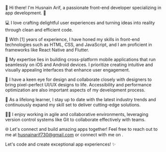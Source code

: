 👋 Hi there! I'm Husnain Arif, a passionate front-end developer specializing in app development. 📱

💻 I love crafting delightful user experiences and turning ideas into reality through clean and efficient code.

🚀 With [1] years of experience, I have honed my skills in front-end technologies such as HTML, CSS, and JavaScript, and I am proficient in frameworks like React Native and Flutter.

📱 My expertise lies in building cross-platform mobile applications that run seamlessly on iOS and Android devices. I prioritize creating intuitive and visually appealing interfaces that enhance user engagement.

🎨 I have a keen eye for design and collaborate closely with designers to bring pixel-perfect UI/UX designs to life. Accessibility and performance optimization are also important aspects of my development process.

🌟 As a lifelong learner, I stay up to date with the latest industry trends and continuously expand my skill set to deliver cutting-edge solutions.

👨‍💻 I enjoy working in agile and collaborative environments, leveraging version control systems like Git to collaborate effectively with teams.

🌐 Let's connect and build amazing apps together! Feel free to reach out to me at husnainarif730@gmail.com or connect with me on .

Let's code and create exceptional app experiences! ✨
